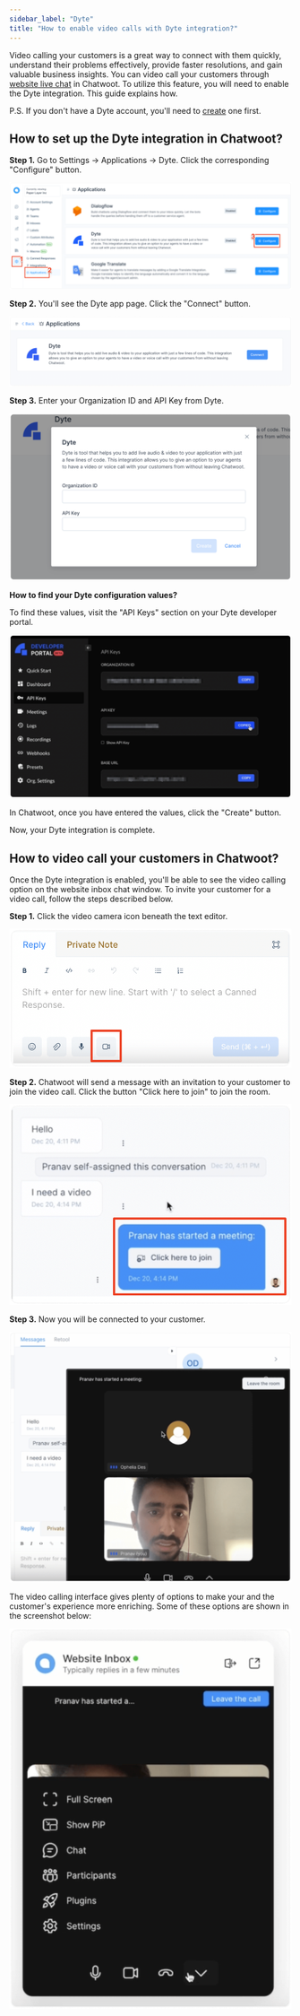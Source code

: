 ```yaml
---
sidebar_label: "Dyte"
title: "How to enable video calls with Dyte integration?"
---
```


Video calling your customers is a great way to connect with them quickly, understand their problems effectively, provide faster resolutions, and gain valuable business insights. You can video call your customers through [website live chat](https://app.chatwoot.com/hc/chatwoot-user-guide-cloud-version/en/website-live-chat/474) in Chatwoot. To utilize this feature, you will need to enable the Dyte integration. This guide explains how.

P.S. If you don't have a Dyte account, you'll need to [create](https://dev.dyte.io/signup) one first.

## How to set up the Dyte integration in Chatwoot?

**Step 1.** Go to Settings → Applications → Dyte. Click the corresponding "Configure" button.

![Dyte Integration in Chatwoot](./images/integrations/dyte/dyte-integration-in-chatwoot.png)

**Step 2.** You'll see the Dyte app page. Click the "Connect" button.

![Connect Dyte App to Chatwoot](./images/integrations/dyte/connect-dyte-app-to-chatwoot.png)

**Step 3.** Enter your Organization ID and API Key from Dyte.

![Dyte Setup](./images/integrations/dyte/dyte-setup.png)

**How to find your Dyte configuration values?**

To find these values, visit the "API Keys" section on your Dyte developer portal.

![Dyte Developer Portal](./images/integrations/dyte/dyte-developer-portal.png)

In Chatwoot, once you have entered the values, click the "Create" button.

Now, your Dyte integration is complete.

## How to video call your customers in Chatwoot?

Once the Dyte integration is enabled, you'll be able to see the video calling option on the website inbox chat window. To invite your customer for a video call, follow the steps described below.

**Step 1.** Click the video camera icon beneath the text editor.

![Video Calling Option in Chat Window](./images/integrations/dyte/video-calling-option-in-chat-window.png)

**Step 2.** Chatwoot will send a message with an invitation to your customer to join the video call. Click the button "Click here to join" to join the room.

![Click to Join Video Chat](./images/integrations/dyte/click-to-join-video-chat.png)

**Step 3.** Now you will be connected to your customer.

![Video Call Interface for Agents](./images/integrations/dyte/video-call-interface-for-agents.png)

The video calling interface gives plenty of options to make your and the customer's experience more enriching. Some of these options are shown in the screenshot below:

![Video Call Interface for Customers](./images/integrations/dyte/video-call-interface-for-customers.png)
